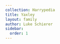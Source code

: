 ```yaml
---
collection: Harrypedia
title: Yaxley
layout: family
author: Luke Schierer
sidebar:
  order: 1
---
```




